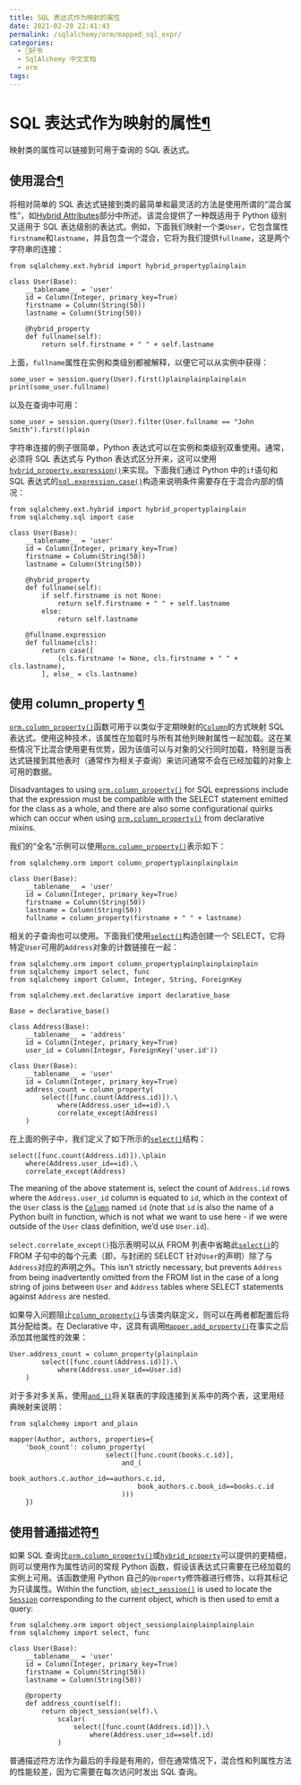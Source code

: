 ```yaml
---
title: SQL 表达式作为映射的属性
date: 2021-02-20 22:41:43
permalink: /sqlalchemy/orm/mapped_sql_expr/
categories:
  - 📖好书
  - SqlAlchemy 中文文档
  - orm
tags:
---
```

SQL 表达式作为映射的属性[¶](#sql-expressions-as-mapped-attributes "Permalink to this headline")
==============================================================================================

映射类的属性可以链接到可用于查询的 SQL 表达式。

使用混合[¶](#using-a-hybrid "Permalink to this headline")
---------------------------------------------------------

将相对简单的 SQL 表达式链接到类的最简单和最灵活的方法是使用所谓的“混合属性”，如[Hybrid
Attributes](extensions_hybrid.html)部分中所述。该混合提供了一种既适用于 Python 级别又适用于 SQL 表达级别的表达式。例如，下面我们映射一个类`User`，它包含属性`firstname`和`lastname`，并且包含一个混合，它将为我们提供`fullname`，这是两个字符串的连接：

    from sqlalchemy.ext.hybrid import hybrid_propertyplainplain

    class User(Base):
        __tablename__ = 'user'
        id = Column(Integer, primary_key=True)
        firstname = Column(String(50))
        lastname = Column(String(50))

        @hybrid_property
        def fullname(self):
            return self.firstname + " " + self.lastname

上面，`fullname`属性在实例和类级别都被解释，以便它可以从实例中获得：

    some_user = session.query(User).first()plainplainplainplain
    print(some_user.fullname)

以及在查询中可用：

    some_user = session.query(User).filter(User.fullname == "John Smith").first()plain

字符串连接的例子很简单，Python 表达式可以在实例和类级别双重使用。通常，必须将 SQL 表达式与 Python 表达式区分开来，这可以使用[`hybrid_property.expression()`](extensions_hybrid.html#sqlalchemy.ext.hybrid.hybrid_property.expression "sqlalchemy.ext.hybrid.hybrid_property.expression")来实现。下面我们通过 Python 中的`if`语句和 SQL 表达式的[`sql.expression.case()`](core_sqlelement.html#sqlalchemy.sql.expression.case "sqlalchemy.sql.expression.case")构造来说明条件需要存在于混合内部的情况：

    from sqlalchemy.ext.hybrid import hybrid_propertyplainplain
    from sqlalchemy.sql import case

    class User(Base):
        __tablename__ = 'user'
        id = Column(Integer, primary_key=True)
        firstname = Column(String(50))
        lastname = Column(String(50))

        @hybrid_property
        def fullname(self):
            if self.firstname is not None:
                return self.firstname + " " + self.lastname
            else:
                return self.lastname

        @fullname.expression
        def fullname(cls):
            return case([
                (cls.firstname != None, cls.firstname + " " + cls.lastname),
            ], else_ = cls.lastname)

使用 column\_property [¶](#using-column-property "Permalink to this headline")
-----------------------------------------------------------------------------

[`orm.column_property()`](mapping_columns.html#sqlalchemy.orm.column_property "sqlalchemy.orm.column_property")函数可用于以类似于定期映射的[`Column`](core_metadata.html#sqlalchemy.schema.Column "sqlalchemy.schema.Column")的方式映射 SQL 表达式。使用这种技术，该属性在加载时与所有其他列映射属性一起加载。这在某些情况下比混合使用更有优势，因为该值可以与对象的父行同时加载，特别是当表达式链接到其他表时（通常作为相关子查询）来访问通常不会在已经加载的对象上可用的数据。

Disadvantages to using [`orm.column_property()`](mapping_columns.html#sqlalchemy.orm.column_property "sqlalchemy.orm.column_property")
for SQL expressions include that the expression must be compatible with
the SELECT statement emitted for the class as a whole, and there are
also some configurational quirks which can occur when using
[`orm.column_property()`](mapping_columns.html#sqlalchemy.orm.column_property "sqlalchemy.orm.column_property")
from declarative mixins.

我们的“全名”示例可以使用[`orm.column_property()`](mapping_columns.html#sqlalchemy.orm.column_property "sqlalchemy.orm.column_property")表示如下：

    from sqlalchemy.orm import column_propertyplainplainplain

    class User(Base):
        __tablename__ = 'user'
        id = Column(Integer, primary_key=True)
        firstname = Column(String(50))
        lastname = Column(String(50))
        fullname = column_property(firstname + " " + lastname)

相关的子查询也可以使用。下面我们使用[`select()`](core_selectable.html#sqlalchemy.sql.expression.select "sqlalchemy.sql.expression.select")构造创建一个 SELECT，它将特定`User`可用的`Address`对象的计数链接在一起：

    from sqlalchemy.orm import column_propertyplainplainplainplain
    from sqlalchemy import select, func
    from sqlalchemy import Column, Integer, String, ForeignKey

    from sqlalchemy.ext.declarative import declarative_base

    Base = declarative_base()

    class Address(Base):
        __tablename__ = 'address'
        id = Column(Integer, primary_key=True)
        user_id = Column(Integer, ForeignKey('user.id'))

    class User(Base):
        __tablename__ = 'user'
        id = Column(Integer, primary_key=True)
        address_count = column_property(
            select([func.count(Address.id)]).\
                where(Address.user_id==id).\
                correlate_except(Address)
        )

在上面的例子中，我们定义了如下所示的[`select()`](core_selectable.html#sqlalchemy.sql.expression.select "sqlalchemy.sql.expression.select")结构：

    select([func.count(Address.id)]).\plain
        where(Address.user_id==id).\
        correlate_except(Address)

The meaning of the above statement is, select the count of
`Address.id` rows where the
`Address.user_id` column is equated to
`id`, which in the context of the `User` class is the [`Column`](core_metadata.html#sqlalchemy.schema.Column "sqlalchemy.schema.Column")
named `id` (note that `id` is
also the name of a Python built in function, which is not what we want
to use here - if we were outside of the `User` class
definition, we’d use `User.id`).

`select.correlate_except()`指示表明可以从 FROM 列表中省略此[`select()`](core_selectable.html#sqlalchemy.sql.expression.select "sqlalchemy.sql.expression.select")的 FROM 子句中的每个元素（即，与封闭的 SELECT 针对`User`的声明）除了与`Address`对应的声明之外。This
isn’t strictly necessary, but prevents `Address`
from being inadvertently omitted from the FROM list in the case of a
long string of joins between `User` and
`Address` tables where SELECT statements against
`Address` are nested.

如果导入问题阻止[`column_property()`](mapping_columns.html#sqlalchemy.orm.column_property "sqlalchemy.orm.column_property")与该类内联定义，则可以在两者都配置后将其分配给类。在 Declarative 中，这具有调用[`Mapper.add_property()`](mapping_api.html#sqlalchemy.orm.mapper.Mapper.add_property "sqlalchemy.orm.mapper.Mapper.add_property")在事实之后添加其他属性的效果：

    User.address_count = column_property(plainplain
            select([func.count(Address.id)]).\
                where(Address.user_id==User.id)
        )

对于多对多关系，使用[`and_()`](core_sqlelement.html#sqlalchemy.sql.expression.and_ "sqlalchemy.sql.expression.and_")将关联表的字段连接到关系中的两个表，这里用经典映射来说明：

    from sqlalchemy import and_plain

    mapper(Author, authors, properties={
        'book_count': column_property(
                            select([func.count(books.c.id)],
                                and_(
                                    book_authors.c.author_id==authors.c.id,
                                    book_authors.c.book_id==books.c.id
                                )))
        })

使用普通描述符[¶](#using-a-plain-descriptor "Permalink to this headline")
-------------------------------------------------------------------------

如果 SQL 查询比[`orm.column_property()`](mapping_columns.html#sqlalchemy.orm.column_property "sqlalchemy.orm.column_property")或[`hybrid_property`](extensions_hybrid.html#sqlalchemy.ext.hybrid.hybrid_property "sqlalchemy.ext.hybrid.hybrid_property")可以提供的更精细，则可以使用作为属性访问的常规 Python 函数，假设该表达式只需要在已经加载的实例上可用。该函数使用 Python 自己的`@property`修饰器进行修饰，以将其标记为只读属性。Within the function,
[`object_session()`](session_api.html#sqlalchemy.orm.session.object_session "sqlalchemy.orm.session.object_session")
is used to locate the [`Session`](session_api.html#sqlalchemy.orm.session.Session "sqlalchemy.orm.session.Session")
corresponding to the current object, which is then used to emit a query:

    from sqlalchemy.orm import object_sessionplainplainplainplain
    from sqlalchemy import select, func

    class User(Base):
        __tablename__ = 'user'
        id = Column(Integer, primary_key=True)
        firstname = Column(String(50))
        lastname = Column(String(50))

        @property
        def address_count(self):
            return object_session(self).\
                scalar(
                    select([func.count(Address.id)]).\
                        where(Address.user_id==self.id)
                )

普通描述符方法作为最后的手段是有用的，但在通常情况下，混合性和列属性方法的性能较差，因为它需要在每次访问时发出 SQL 查询。
